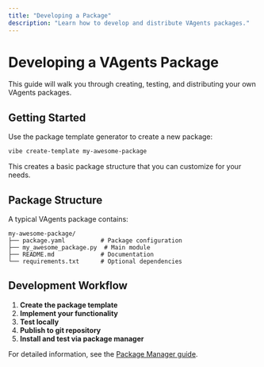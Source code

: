 ```yaml
---
title: "Developing a Package"
description: "Learn how to develop and distribute VAgents packages."
---
```


# Developing a VAgents Package

This guide will walk you through creating, testing, and distributing your own VAgents packages.

## Getting Started

Use the package template generator to create a new package:

```bash
vibe create-template my-awesome-package
```

This creates a basic package structure that you can customize for your needs.

## Package Structure

A typical VAgents package contains:

```
my-awesome-package/
├── package.yaml          # Package configuration
├── my_awesome_package.py  # Main module
├── README.md             # Documentation
└── requirements.txt      # Optional dependencies
```

## Development Workflow

1. **Create the package template**
2. **Implement your functionality**
3. **Test locally**
4. **Publish to git repository**
5. **Install and test via package manager**

For detailed information, see the [Package Manager guide](/guides/package_manager).
